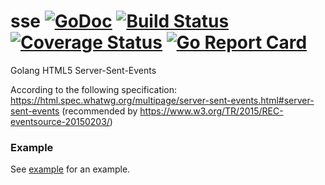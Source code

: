 # sse [![GoDoc](https://godoc.org/github.com/jadr2ddude/sse?status.svg)](https://godoc.org/github.com/jadr2ddude/sse) [![Build Status](https://travis-ci.org/jadr2ddude/sse.svg?branch=master)](https://travis-ci.org/jadr2ddude/sse) [![Coverage Status](https://coveralls.io/repos/github/jadr2ddude/sse/badge.svg?branch=master)](https://coveralls.io/github/jadr2ddude/sse?branch=master) [![Go Report Card](https://goreportcard.com/badge/github.com/jadr2ddude/sse)](https://goreportcard.com/report/github.com/jadr2ddude/sse)

Golang HTML5 Server-Sent-Events

According to the following specification: https://html.spec.whatwg.org/multipage/server-sent-events.html#server-sent-events (recommended by https://www.w3.org/TR/2015/REC-eventsource-20150203/)

### Example

See [example](https://github.com/jadr2ddude/sse/tree/master/example) for an example.
